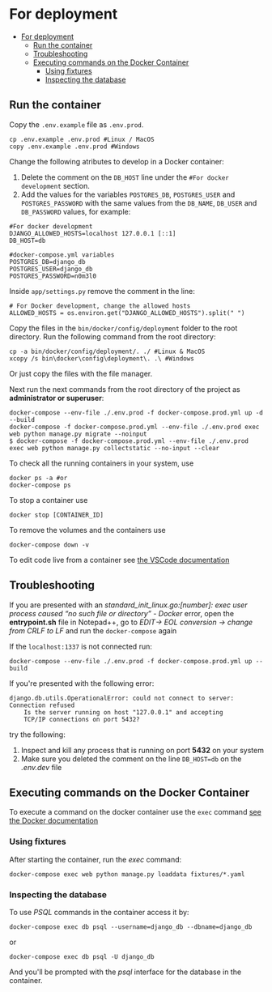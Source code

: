 # For deployment

- [For deployment](#for-development)
  - [Run the container](#run-the-container)
  - [Troubleshooting](#troubleshooting)
  - [Executing commands on the Docker Container](#executing-commands-on-the-docker-container)
    - [Using fixtures](#using-fixtures)
    - [Inspecting the database](#inspecting-the-database)

## Run the container

Copy the `.env.example` file as `.env.prod`.

```
cp .env.example .env.prod #Linux / MacOS
copy .env.example .env.prod #Windows
```

Change the following atributes to develop in a Docker container:

1. Delete the comment on the `DB_HOST` line under the `#For docker development` section.
2. Add the values for the variables `POSTGRES_DB`, `POSTGRES_USER` and `POSTGRES_PASSWORD` with the same values from the `DB_NAME`, `DB_USER` and `DB_PASSWORD` values, for example:

```
#For docker development
DJANGO_ALLOWED_HOSTS=localhost 127.0.0.1 [::1]
DB_HOST=db

#docker-compose.yml variables
POSTGRES_DB=django_db
POSTGRES_USER=django_db
POSTGRES_PASSWORD=n0m3l0
```

Inside `app/settings.py` remove the comment in the line:

```
# For Docker development, change the allowed hosts
ALLOWED_HOSTS = os.environ.get("DJANGO_ALLOWED_HOSTS").split(" ")
```

Copy the files in the `bin/docker/config/deployment` folder to the root directory. Run the following command from the root directory:

```
cp -a bin/docker/config/deployment/. ./ #Linux & MacOS
xcopy /s bin\docker\config\deployment\. .\ #Windows
```

Or just copy the files with the file manager.

Next run the next commands from the root directory of the project as **administrator or superuser**:

```
docker-compose --env-file ./.env.prod -f docker-compose.prod.yml up -d --build
docker-compose -f docker-compose.prod.yml --env-file ./.env.prod exec web python manage.py migrate --noinput
$ docker-compose -f docker-compose.prod.yml --env-file ./.env.prod exec web python manage.py collectstatic --no-input --clear
```

To check all the running containers in your system, use

```
docker ps -a #or
docker-compose ps
```

To stop a container use

```
docker stop [CONTAINER_ID]
```

To remove the volumes and the containers use

```
docker-compose down -v
```

To edit code live from a container see [the VSCode documentation](https://code.visualstudio.com/docs/remote/containers)

## Troubleshooting

If you are presented with an _standard_init_linux.go:[number]: exec user process caused “no such file or directory” - Docker_ error, open the **entrypoint.sh** file in Notepad++, go to _EDIT-> EOL conversion -> change from CRLF to LF_ and run the `docker-compose` again

If the `localhost:1337` is not connected run:

```
docker-compose --env-file ./.env.prod -f docker-compose.prod.yml up --build
```

If you're presented with the following error:

```
django.db.utils.OperationalError: could not connect to server: Connection refused
    Is the server running on host "127.0.0.1" and accepting
    TCP/IP connections on port 5432?
```

try the following:

1. Inspect and kill any process that is running on port **5432** on your system
2. Make sure you deleted the comment on the line `DB_HOST=db` on the _.env.dev_ file

## Executing commands on the Docker Container

To execute a command on the docker container use the `exec` command [see the Docker documentation](https://docs.docker.com/engine/reference/commandline/exec/)

### Using fixtures

After starting the container, run the _exec_ command:

`docker-compose exec web python manage.py loaddata fixtures/*.yaml`

### Inspecting the database

To use _PSQL_ commands in the container access it by:

`docker-compose exec db psql --username=django_db --dbname=django_db`

or

`docker-compose exec db psql -U django_db`

And you'll be prompted with the _psql_ interface for the database in the container.
